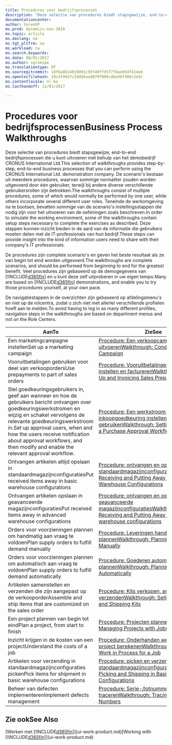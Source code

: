 ```yaml
---
title: Procedures voor bedrijfsprocessen
description: "Deze selectie van procedures biedt stapsgewijze, end-to-end bedrijfsprocessen die u kunt uitvoeren met behulp van het demobedrijf CRONUS International Ltd. De scenario's bestaan uit meerdere procedures, waarvan sommige normaliter zouden worden uitgevoerd door één gebruiker, terwijl bij andere diverse verschillende gebruikersrollen zijn betrokken. Teneinde de werkomgeving na te bootsen, bevatten sommige van de scenario's instellingsstappen die nodig zijn voor het uitvoeren van de oefeningen zoals beschreven. Deze stappen kunnen inzicht bieden in de aard van de informatie die gebruikers moeten delen met de IT-professionals van hun bedrijf."
documentationcenter: 
author: SorenGP
ms.prod: dynamics-nav-2018
ms.topic: article
ms.devlang: na
ms.tgt_pltfrm: na
ms.workload: na
ms.search.keywords: 
ms.date: 08/01/2017
ms.author: sgroespe
ms.translationtype: HT
ms.sourcegitcommit: 1dfba8b14019991c95f40ffd5f7fbaed5df414eb
ms.openlocfilehash: 29c4f4647c2ddd6aad079f006cdbe4bf480c2e9c
ms.contentlocale: nl-be
ms.lasthandoff: 12/01/2017

---
```

# <a name="business-process-walkthroughs"></a><span data-ttu-id="247fd-106">Procedures voor bedrijfsprocessen</span><span class="sxs-lookup"><span data-stu-id="247fd-106">Business Process Walkthroughs</span></span>
<span data-ttu-id="247fd-107">Deze selectie van procedures biedt stapsgewijze, end-to-end bedrijfsprocessen die u kunt uitvoeren met behulp van het demobedrijf CRONUS International Ltd.</span><span class="sxs-lookup"><span data-stu-id="247fd-107">This selection of walkthroughs provides step-by-step, end-to-end business processes that you can perform using the CRONUS International Ltd. demonstration company.</span></span> <span data-ttu-id="247fd-108">De scenario's bestaan uit meerdere procedures, waarvan sommige normaliter zouden worden uitgevoerd door één gebruiker, terwijl bij andere diverse verschillende gebruikersrollen zijn betrokken.</span><span class="sxs-lookup"><span data-stu-id="247fd-108">The walkthroughs consist of multiple procedures, some of which would normally be performed by one user, while others incorporate several different user roles.</span></span> <span data-ttu-id="247fd-109">Teneinde de werkomgeving na te bootsen, bevatten sommige van de scenario's instellingsstappen die nodig zijn voor het uitvoeren van de oefeningen zoals beschreven.</span><span class="sxs-lookup"><span data-stu-id="247fd-109">In order to simulate the working environment, some of the walkthroughs contain setup steps necessary to complete the exercises as described.</span></span> <span data-ttu-id="247fd-110">Deze stappen kunnen inzicht bieden in de aard van de informatie die gebruikers moeten delen met de IT-professionals van hun bedrijf.</span><span class="sxs-lookup"><span data-stu-id="247fd-110">These steps can provide insight into the kind of information users need to share with their company's IT professionals.</span></span>  

 <span data-ttu-id="247fd-111">De procedures zijn complete scenario's en geven het beste resultaat als ze van begin tot eind worden uitgevoerd.</span><span class="sxs-lookup"><span data-stu-id="247fd-111">The walkthroughs are complete scenarios, and should be performed from beginning to end for the greatest benefit.</span></span> <span data-ttu-id="247fd-112">Veel procedures zijn gebaseerd op de demogegevens van [!INCLUDE[d365fin](includes/d365fin_md.md)] en u kunt deze zelf uitproberen in uw eigen tempo.</span><span class="sxs-lookup"><span data-stu-id="247fd-112">Many are based on [!INCLUDE[d365fin](includes/d365fin_md.md)] demonstrations, and enable you to try those procedures yourself, at your own pace.</span></span>  

 <span data-ttu-id="247fd-113">De navigatiestappen in de overzichten zijn gebaseerd op afdelingsmenu's en niet op de rolcentra, zodat u zich niet met allerlei verschillende profielen hoeft aan te melden.</span><span class="sxs-lookup"><span data-stu-id="247fd-113">To avoid having to log in as many different profiles, navigation steps in the walkthroughs are based on department menus and not on the Role Centers.</span></span>  

|<span data-ttu-id="247fd-114">Aan</span><span class="sxs-lookup"><span data-stu-id="247fd-114">To</span></span>|<span data-ttu-id="247fd-115">Zie</span><span class="sxs-lookup"><span data-stu-id="247fd-115">See</span></span>|  
|--------|---------|  
|<span data-ttu-id="247fd-116">Een marketingcampagne instellen</span><span class="sxs-lookup"><span data-stu-id="247fd-116">Set up a marketing campaign</span></span>|[<span data-ttu-id="247fd-117">Procedure: Een verkoopcampagne uitvoeren</span><span class="sxs-lookup"><span data-stu-id="247fd-117">Walkthrough: Conducting a Sales Campaign</span></span>](walkthrough-conducting-a-sales-campaign.md)|  
|<span data-ttu-id="247fd-118">Vooruitbetalingen gebruiken voor deel van verkooporders</span><span class="sxs-lookup"><span data-stu-id="247fd-118">Use prepayments to part of sales orders</span></span>|[<span data-ttu-id="247fd-119">Procedure: Vooruitbetalingen verkoop instellen en factureren</span><span class="sxs-lookup"><span data-stu-id="247fd-119">Walkthrough: Setting Up and Invoicing Sales Prepayments</span></span>](walkthrough-setting-up-and-invoicing-sales-prepayments.md)|  
|<span data-ttu-id="247fd-120">Stel goedkeuringsgebruikers in, geef aan wanneer en hoe de gebruikers bericht ontvangen over goedkeuringswerkstromen en wijzig en schakel vervolgens de relevante goedkeuringswerkstroom in.</span><span class="sxs-lookup"><span data-stu-id="247fd-120">Set up approval users, when and how the users receive notification about approval workflows, and then modify and enable the relevant approval workflow.</span></span>|[<span data-ttu-id="247fd-121">Procedure: Een werkstroom voor inkoopgoedkeuring instellen en gebruiken</span><span class="sxs-lookup"><span data-stu-id="247fd-121">Walkthrough: Setting Up and Using a Purchase Approval Workflow</span></span>](walkthrough-setting-up-and-using-a-purchase-approval-workflow.md)|  
|<span data-ttu-id="247fd-122">Ontvangen artikelen altijd opslaan in standaardmagazijnconfiguraties</span><span class="sxs-lookup"><span data-stu-id="247fd-122">Put received items away in basic warehouse configurations</span></span>|[<span data-ttu-id="247fd-123">Procedure: ontvangen en opslaan in standaardmagazijnconfiguraties</span><span class="sxs-lookup"><span data-stu-id="247fd-123">Walkthrough: Receiving and Putting Away in Basic Warehouse Configurations</span></span>](walkthrough-receiving-and-putting-away-in-basic-warehousing.md)|  
|<span data-ttu-id="247fd-124">Ontvangen artikelen opslaan in geavanceerde magazijnconfiguraties</span><span class="sxs-lookup"><span data-stu-id="247fd-124">Put received items away in advanced warehouse configurations</span></span>|[<span data-ttu-id="247fd-125">Procedure: ontvangen en opslaan in geavanceerde magazijnconfiguraties</span><span class="sxs-lookup"><span data-stu-id="247fd-125">Walkthrough: Receiving and Putting Away in advanced warehouse configurations</span></span>](walkthrough-receiving-and-putting-away-in-advanced-warehousing.md)|  
|<span data-ttu-id="247fd-126">Orders voor voorzieningen plannen om handmatig aan vraag te voldoen</span><span class="sxs-lookup"><span data-stu-id="247fd-126">Plan supply orders to fulfill demand manually</span></span>|[<span data-ttu-id="247fd-127">Procedure: Leveringen handmatig plannen</span><span class="sxs-lookup"><span data-stu-id="247fd-127">Walkthrough: Planning Supplies Manually</span></span>](walkthrough-planning-supplies-manually.md)|  
|<span data-ttu-id="247fd-128">Orders voor voorzieningen plannen om automatisch aan vraag te voldoen</span><span class="sxs-lookup"><span data-stu-id="247fd-128">Plan supply orders to fulfill demand automatically</span></span>|[<span data-ttu-id="247fd-129">Procedure: Goederen automatisch plannen</span><span class="sxs-lookup"><span data-stu-id="247fd-129">Walkthrough: Planning Supplies Automatically</span></span>](walkthrough-planning-supplies-automatically.md)|  
|<span data-ttu-id="247fd-130">Artikelen samenstellen en verzenden die zijn aangepast op de verkooporder</span><span class="sxs-lookup"><span data-stu-id="247fd-130">Assemble and ship items that are customized on the sales order</span></span>|[<span data-ttu-id="247fd-131">Procedure: Kits verkopen, assembleren en verzenden</span><span class="sxs-lookup"><span data-stu-id="247fd-131">Walkthrough: Selling, Assembling, and Shipping Kits</span></span>](walkthrough-selling-assembling-and-shipping-kits.md)|  
|<span data-ttu-id="247fd-132">Een project plannen van begin tot eind</span><span class="sxs-lookup"><span data-stu-id="247fd-132">Plan a project, from start to finish</span></span>|[<span data-ttu-id="247fd-133">Procedure: Projecten plannen</span><span class="sxs-lookup"><span data-stu-id="247fd-133">Walkthrough: Managing Projects with Jobs</span></span>](walkthrough-managing-projects-with-jobs.md)|  
|<span data-ttu-id="247fd-134">Inzicht krijgen in de kosten van een project</span><span class="sxs-lookup"><span data-stu-id="247fd-134">Understand the costs of a job</span></span>|[<span data-ttu-id="247fd-135">Procedure: Onderhanden werk voor een project berekenen</span><span class="sxs-lookup"><span data-stu-id="247fd-135">Walkthrough: Calculating Work in Process for a Job</span></span>](walkthrough-calculating-work-in-process-for-a-job.md)|  
|<span data-ttu-id="247fd-136">Artikelen voor verzending in standaardmagazijnconfiguraties picken</span><span class="sxs-lookup"><span data-stu-id="247fd-136">Pick items for shipment in basic warehouse configurations</span></span>|[<span data-ttu-id="247fd-137">Procedure: picken en verzenden in standaardmagazijnconfiguraties</span><span class="sxs-lookup"><span data-stu-id="247fd-137">Walkthrough: Picking and Shipping in Basic Warehouse Configurations</span></span>](walkthrough-picking-and-shipping-in-basic-warehousing.md)|  
|<span data-ttu-id="247fd-138">Beheer van defecten implementeren</span><span class="sxs-lookup"><span data-stu-id="247fd-138">Implement defects management</span></span>|[<span data-ttu-id="247fd-139">Procedure: Serie-/lotnummers traceren</span><span class="sxs-lookup"><span data-stu-id="247fd-139">Walkthrough: Tracing Serial-Lot Numbers</span></span>](walkthrough-tracing-serial-lot-numbers.md)|  

## <a name="see-also"></a><span data-ttu-id="247fd-140">Zie ook</span><span class="sxs-lookup"><span data-stu-id="247fd-140">See Also</span></span>
<span data-ttu-id="247fd-141">[Werken met [!INCLUDE[d365fin](includes/d365fin_md.md)]](ui-work-product.md)</span><span class="sxs-lookup"><span data-stu-id="247fd-141">[Working with [!INCLUDE[d365fin](includes/d365fin_md.md)]](ui-work-product.md)</span></span>  

